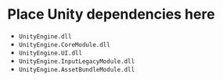 # Place Unity dependencies here

* `UnityEngine.dll`
* `UnityEngine.CoreModule.dll`
* `UnityEngine.UI.dll`
* `UnityEngine.InputLegacyModule.dll`
* `UnityEngine.AssetBundleModule.dll`
